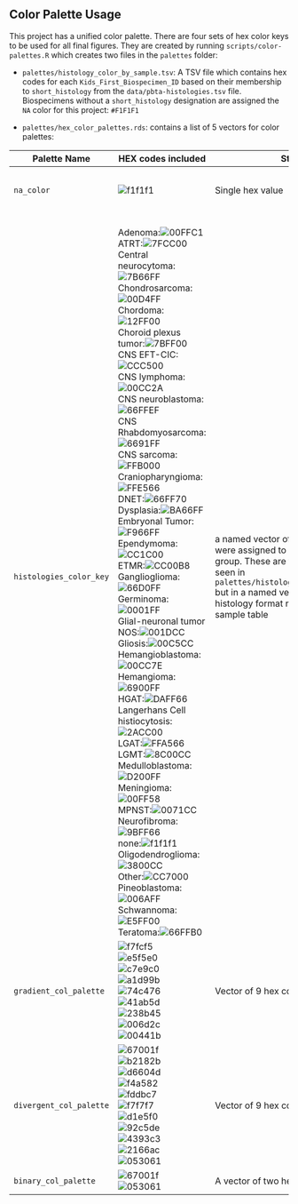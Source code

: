 ## Color Palette Usage

This project has a unified color palette.
There are four sets of hex color keys to be used for all final figures.
They are created by running `scripts/color-palettes.R` which creates two files
in the `palettes` folder:
- `palettes/histology_color_by_sample.tsv`: A TSV file which contains hex codes for each
`Kids_First_Biospecimen_ID` based on their membership to `short_histology` from
the `data/pbta-histologies.tsv` file.
Biospecimens without a `short_histology` designation are assigned the `NA` color
for this project:
`#F1F1F1`

- `palettes/hex_color_palettes.rds`: contains a list of 5 vectors for color palettes:

| Palette Name | HEX codes included | Structure | Variable application | Example Usage |
|--------------|--------------------|-----------|----------------------|---------------|
|`na_color`|![f1f1f1](https://placehold.it/150x40/f1f1f1/FFFFFF?text=f1f1f1)| Single hex value|Values throughout the project that for various reasons are non-applicable|`color_key[is.na(color_key)] <- na_color`|
|`histologies_color_key`|<br>Adenoma:![00FFC1](https://placehold.it/150x40/00FFC1/FFFFFF?text=00FFC1) <br>ATRT:![7FCC00](https://placehold.it/150x40/7FCC00/FFFFFF?text=7FCC00) <br>Central neurocytoma:![7B66FF](https://placehold.it/150x40/7B66FF/FFFFFF?text=7B66FF) <br>Chondrosarcoma:![00D4FF](https://placehold.it/150x40/00D4FF/FFFFFF?text=00D4FF) <br>Chordoma:![12FF00](https://placehold.it/150x40/12FF00/FFFFFF?text=12FF00) <br>Choroid plexus tumor:![7BFF00](https://placehold.it/150x40/7BFF00/FFFFFF?text=7BFF00) <br>CNS EFT-CIC:![CCC500](https://placehold.it/150x40/CCC500/FFFFFF?text=CCC500) <br>CNS lymphoma:![00CC2A](https://placehold.it/150x40/00CC2A/FFFFFF?text=00CC2A) <br>CNS neuroblastoma:![66FFEF](https://placehold.it/150x40/66FFEF/FFFFFF?text=66FFEF) <br>CNS Rhabdomyosarcoma:![6691FF](https://placehold.it/150x40/6691FF/FFFFFF?text=6691FF) <br>CNS sarcoma:![FFB000](https://placehold.it/150x40/FFB000/FFFFFF?text=FFB000) <br>Craniopharyngioma:![FFE566](https://placehold.it/150x40/FFE566/FFFFFF?text=FFE566) <br>DNET:![66FF70](https://placehold.it/150x40/66FF70/FFFFFF?text=66FF70) <br>Dysplasia:![BA66FF](https://placehold.it/150x40/BA66FF/FFFFFF?text=BA66FF) <br>Embryonal Tumor:![F966FF](https://placehold.it/150x40/F966FF/FFFFFF?text=F966FF) <br>Ependymoma:![CC1C00](https://placehold.it/150x40/CC1C00/FFFFFF?text=CC1C00) <br>ETMR:![CC00B8](https://placehold.it/150x40/CC00B8/FFFFFF?text=CC00B8) <br>Ganglioglioma:![66D0FF](https://placehold.it/150x40/66D0FF/FFFFFF?text=66D0FF) <br>Germinoma:![0001FF](https://placehold.it/150x40/0001FF/FFFFFF?text=0001FF) <br>Glial-neuronal tumor NOS:![001DCC](https://placehold.it/150x40/001DCC/FFFFFF?text=001DCC) <br>Gliosis:![00C5CC](https://placehold.it/150x40/00C5CC/FFFFFF?text=00C5CC) <br>Hemangioblastoma:![00CC7E](https://placehold.it/150x40/00CC7E/FFFFFF?text=00CC7E) <br>Hemangioma:![6900FF](https://placehold.it/150x40/6900FF/FFFFFF?text=6900FF) <br>HGAT:![DAFF66](https://placehold.it/150x40/DAFF66/FFFFFF?text=DAFF66) <br>Langerhans Cell histiocytosis:![2ACC00](https://placehold.it/150x40/2ACC00/FFFFFF?text=2ACC00) <br>LGAT:![FFA566](https://placehold.it/150x40/FFA566/FFFFFF?text=FFA566) <br>LGMT:![8C00CC](https://placehold.it/150x40/8C00CC/FFFFFF?text=8C00CC) <br>Medulloblastoma:![D200FF](https://placehold.it/150x40/D200FF/FFFFFF?text=D200FF) <br>Meningioma:![00FF58](https://placehold.it/150x40/00FF58/FFFFFF?text=00FF58) <br>MPNST:![0071CC](https://placehold.it/150x40/0071CC/FFFFFF?text=0071CC) <br>Neurofibroma:![9BFF66](https://placehold.it/150x40/9BFF66/FFFFFF?text=9BFF66) <br>none:![f1f1f1](https://placehold.it/150x40/f1f1f1/FFFFFF?text=f1f1f1) <br>Oligodendroglioma:![3800CC](https://placehold.it/150x40/3800CC/FFFFFF?text=3800CC) <br>Other:![CC7000](https://placehold.it/150x40/CC7000/FFFFFF?text=CC7000) <br>Pineoblastoma:![006AFF](https://placehold.it/150x40/006AFF/FFFFFF?text=006AFF) <br>Schwannoma:![E5FF00](https://placehold.it/150x40/E5FF00/FFFFFF?text=E5FF00) <br>Teratoma:![66FFB0](https://placehold.it/150x40/66FFB0/FFFFFF?text=66FFB0)|a named vector of the hex values that were assigned to each `short_histology` group. These are the same values as are seen in `palettes/histology_color_by_sample.tsv` but in a named vector format per histology format rather than as a per sample table|For color-coding by `short_histology` when its more convenient to provide a named vector| |
|`gradient_col_palette`| ![f7fcf5](https://placehold.it/150x40/f7fcf5/FFFFFF?text=f7fcf5) <br> ![e5f5e0](https://placehold.it/150x40/e5f5e0/FFFFFF?text=e5f5e0) <br> ![c7e9c0](https://placehold.it/150x40/c7e9c0/FFFFFF?text=c7e9c0) <br> ![a1d99b](https://placehold.it/150x40/a1d99b/FFFFFF?text=a1d99b) <br> ![74c476](https://placehold.it/150x40/74c476/FFFFFF?text=74c476) <br> ![41ab5d](https://placehold.it/150x40/41ab5d/FFFFFF?text=41ab5d) <br> ![238b45](https://placehold.it/150x40/238b45/FFFFFF?text=238b45) <br> ![006d2c](https://placehold.it/150x40/006d2c/FFFFFF?text=006d2c) <br> ![00441b](https://placehold.it/150x40/00441b/FFFFFF?text=00441b) <br>|Vector of 9 hex codes|For numeric data being plotted e.g. tumor mutation burden|
|`divergent_col_palette`|![67001f](https://placehold.it/150x40/67001f/FFFFFF?text=67001f) <br> ![b2182b](https://placehold.it/150x40/b2182b/FFFFFF?text=b2182b) <br> ![d6604d](https://placehold.it/150x40/d6604d/FFFFFF?text=d6604d) <br> ![f4a582](https://placehold.it/150x40/f4a582/FFFFFF?text=f4a582) <br> ![fddbc7](https://placehold.it/150x40/fddbc7/FFFFFF?text=fddbc7) <br> ![f7f7f7](https://placehold.it/150x40/f7f7f7/FFFFFF?text=f7f7f7) <br> ![d1e5f0](https://placehold.it/150x40/d1e5f0/FFFFFF?text=d1e5f0) <br> ![92c5de](https://placehold.it/150x40/92c5de/FFFFFF?text=92c5de) <br> ![4393c3](https://placehold.it/150x40/4393c3/FFFFFF?text=4393c3) <br> ![2166ac](https://placehold.it/150x40/2166ac/FFFFFF?text=2166ac) <br> ![053061](https://placehold.it/150x40/053061/FFFFFF?text=053061) <br>|Vector of 9 hex codes|For data has that is bidirectional e.g. Amplification/Deletion values like `seg.mean`|  |
|`binary_col_palette` |![67001f](https://placehold.it/150x40/67001f/FFFFFF?text=67001f) <br> ![053061](https://placehold.it/150x40/053061/FFFFFF?text=053061) <br>|A vector of two hex codes|For when we have two status values e.g. |    |  |
